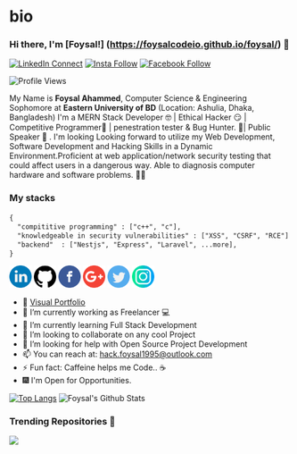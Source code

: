 # bio

### Hi there, I'm [Foysal!] (https://foysalcodeio.github.io/foysal/) 👋


[![LinkedIn Connect](https://img.shields.io/badge/%20-Connect-black?color=14171A&labelColor=212121&logo=linkedin&logoColor=ffffff)](https://www.linkedin.com/in/md-foysal-ahammed-forhad-162346142/)   [![Insta Follow](https://img.shields.io/badge/%20-Follow-black?color=14171A&labelColor=d81b60&logo=instagram&logoColor=ffffff)](https://www.instagram.com/black_boy_3b9/?hl=en)   [![Facebook Follow](https://img.shields.io/badge/%20-Connect-black?color=14171A&labelColor=1976d2&logo=facebook&logoColor=ffffff)](https://www.facebook.com/mdfoysalahammed.forhad)


![Profile Views](https://komarev.com/ghpvc/?username=foysalcodeio)

My Name is <b>Foysal Ahammed</b>, Computer Science & Engineering Sophomore at <b>Eastern University of BD</b> (Location: Ashulia, Dhaka, Bangladesh) I'm a MERN Stack Developer 🤓 | Ethical Hacker 😏  | Competitive Programmer🤠  | penestration tester & Bug Hunter. 🤭| Public Speaker 🥳 . 
I'm looking Looking forward to utilize my Web Development, Software Development and Hacking Skills in a Dynamic Environment.Proficient at web application/network security testing that could affect users in a dangerous way. Able to diagnosis computer hardware and software problems. 🧑🏻


### My stacks

```Bug Hunter
{
  "compititive programming" : ["c++", "c"],
  "knowledgeable in security vulnerabilities" : ["XSS", "CSRF", "RCE"]
  "backend"  : ["Nestjs", "Express", "Laravel", ...more],
}
```


<a href="https://www.linkedin.com/in/md-foysal-ahammed-forhad-162346142/"><img src="https://github.com/avinashkranjan/avinashkranjan/blob/master/logos/linkedin.png" width="40" /></a>
<a href="https://github.com/foysalcodeio"><img src="https://github.com/avinashkranjan/avinashkranjan/blob/master/logos/github-logo.png" width="40" /></a>
<a href="https://www.facebook.com/mdfoysalahammed.forhad"><img src="https://github.com/avinashkranjan/avinashkranjan/blob/master/logos/facebook.png" width="40" /></a>
<a href="mailto:ranjan.avinash@hotmail.com"><img src="https://github.com/avinashkranjan/avinashkranjan/blob/master/logos/google-plus.png" width="40" /></a>
<a href="https://twitter.com/foysal017203058"><img src="https://github.com/avinashkranjan/avinashkranjan/blob/master/logos/twitter.png" width="40" /></a>
<a href="https://www.instagram.com/black_boy_3b9/?hl=en"><img src="https://github.com/avinashkranjan/avinashkranjan/blob/master/logos/instagram.png" width="40" /></a>


- 🎪 [Visual Portfolio](https://sourcerer.io/foysalcodeio)
- 🔭 I’m currently working as Freelancer 💻
- 🌱 I’m currently learning Full Stack Development 
- 👯 I’m looking to collaborate on any cool Project
- 🤔 I’m looking for help with Open Source Project Development
- 📫 You can reach at: hack.foysal1995@outlook.com
- ⚡ Fun fact: Caffeine helps me Code.. ☕
- 🎆 I'm Open for Opportunities.


[![Top Langs](https://github-readme-stats.vercel.app/api/top-langs/?username=foysalcodeio&hide_langs_below=1)](https://github.com/foysalcodeio)
![Foysal's Github Stats](https://github-readme-stats.vercel.app/api?username=foysalcodeio&show_icons=true&theme=radical)


### Trending Repositories 📖

<a href="https://github.com/foysalcodeio/all_online_judge">
  <img align="left" src="https://github-readme-stats.vercel.app/api/pin/?username=foysalcodeio&repo=all_online_judge" />
</a>

